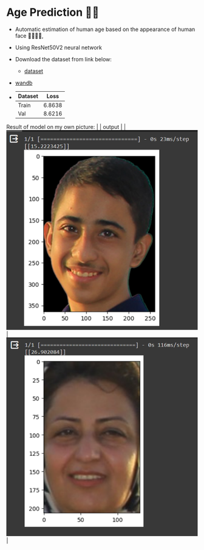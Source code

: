 # Age Prediction 👶🏻
- Automatic estimation of human age based on the appearance of human face 👶🏻👵🏻,
- Using ResNet50V2 neural network

- Download the  dataset from link below:
  - [dataset](https://www.kaggle.com/jangedoo/utkface-new)

- [wandb](https://wandb.ai/mohamad-nematizadehhh/Age_Prediction)

- | Dataset |  Loss	     | 
    | :---   |   :---:   | 
    |Train   |  6.8638   | 
    |Val     |  8.6216   |
  
Result of model on my own picture:
    |  |  output  | 
    | ![output](https://github.com/MohamadNematizadeh/Age-Prediction/blob/main/imag%20data/2023-11-04.png?raw=true)  |  
    ![output](https://github.com/MohamadNematizadeh/Age-Prediction/blob/main/imag%20data/2023-11-04%20(1).png?raw=true)    | 


     



